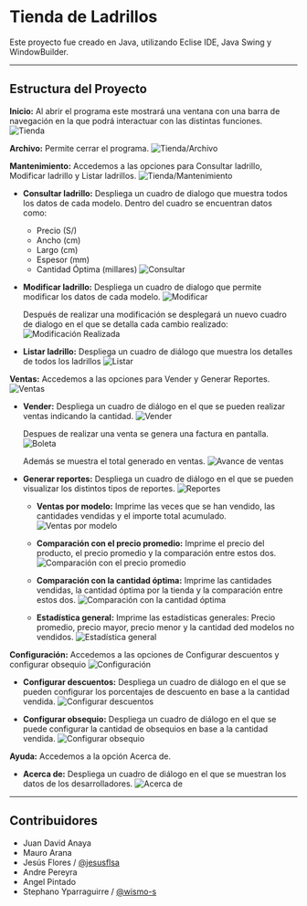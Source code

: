 # Tienda de Ladrillos

Este proyecto fue creado en Java, utilizando Eclise IDE, Java Swing y WindowBuilder.
***
## Estructura del Proyecto

**Inicio:** Al abrir el programa este mostrará una ventana con una barra de navegación en la que podrá interactuar con las distintas funciones.
![Tienda](screenshots/tienda.jpg)


**Archivo:** Permite cerrar el programa.
![Tienda/Archivo](screenshots/tienda-archivo.jpg)

**Mantenimiento:** Accedemos a las opciones para Consultar ladrillo, Modificar ladrillo y Listar ladrillos.
![Tienda/Mantenimiento](screenshots/tienda-mantenimiento.jpg)
- **Consultar ladrillo:** Despliega un cuadro de dialogo que muestra todos los datos de cada modelo.
    Dentro del cuadro se encuentran datos como:

    -	Precio (S/)
    -	Ancho (cm)
    -	Largo (cm)
    -	Espesor (mm)
    -	Cantidad Óptima (millares)
    ![Consultar](screenshots/consultar.jpg)
    
    
- **Modificar ladrillo:** Despliega un cuadro de dialogo que permite modificar los datos de cada modelo.
    ![Modificar](screenshots/modificar.jpg)

    Después de realizar una modificación se desplegará un nuevo cuadro de dialogo en el que se detalla cada cambio realizado:
    ![Modificación Realizada](screenshots/modificado.jpg)
    
- **Listar ladrillo:** Despliega un cuadro de diálogo que muestra los detalles de todos los ladrillos
    ![Listar](screenshots/listar.jpg)

**Ventas:** Accedemos a las opciones para Vender y Generar Reportes.
![Ventas](screenshots/tienda-vender.jpg)

- **Vender:** Despliega un cuadro de diálogo en el que se pueden realizar ventas indicando la cantidad.
![Vender](screenshots/vender.jpg)

    Despues de realizar una venta se genera una factura en pantalla.
    ![Boleta](screenshots/vender-boleta.jpg)
    
    Además se muestra el total generado en ventas.
    ![Avance de ventas](screenshots/vender-avance.jpg)
    
- **Generar reportes:** Despliega un cuadro de diálogo en el que se pueden visualizar los distintos tipos de reportes.
    ![Reportes](screenshots/reportes.jpg)

    - **Ventas por modelo:** Imprime las veces que se han vendido, las cantidades vendidas y el importe total acumulado.
    ![Ventas por modelo](screenshots/reportes-modelo.jpg)
    
    - **Comparación con el precio promedio:** Imprime el precio del producto, el precio promedio y la comparación entre estos dos.
    ![Comparación con el precio promedio](screenshots/reportes-comparacion.jpg)
    
    - **Comparación con la cantidad óptima:** Imprime las cantidades vendidas, la cantidad óptima por la tienda y la comparación entre estos dos.
    ![Comparación con la cantidad óptima](screenshots/reportes-comparacion2.jpg)
    
    - **Estadística general:** Imprime las estadísticas generales: Precio promedio, precio mayor, precio menor y la cantidad ded modelos no vendidos.
    ![Estadística general](screenshot/reportes-estadistica.jpg)
    
**Configuración:** Accedemos a las opciones de Configurar descuentos y configurar obsequio
![Configuración](screenshots/configurar.jpg)

- **Configurar descuentos:** Despliega un cuadro de diálogo en el que se pueden configurar los porcentajes de descuento en base a la cantidad vendida.
![Configurar descuentos](screenshots/configuracion-descuento.jpg)
    
- **Configurar obsequio:** Despliega un cuadro de diálogo en el que se puede configurar la cantidad de obsequios en base a la cantidad vendida.
![Configurar obsequio](screenshots/configuracion-obsequios.jpg)
    
**Ayuda:** Accedemos a la opción Acerca de.
- **Acerca de:** Despliega un cuadro de diálogo en el que se muestran los datos de los desarrolladores.
![Acerca de](screenshots/ayuda-acercade.jpg)
***
## Contribuidores

- Juan David Anaya
- Mauro Arana
- Jesús Flores / [@jesusflsa](https://github.com/jesusflsa)
- Andre Pereyra
- Angel Pintado
- Stephano Yparraguirre / [@wismo-s](https://github.com/wismo-s)
